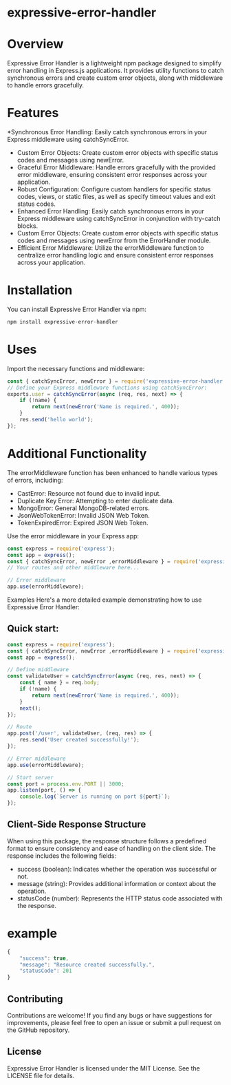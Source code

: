 expressive-error-handler
=====================


 Overview
=====================
Expressive Error Handler is a lightweight npm package designed to simplify error handling in Express.js applications. It provides utility functions to catch synchronous errors and create custom error objects, along with middleware to handle errors gracefully.

Features
=====================
*Synchronous Error Handling: Easily catch synchronous errors in your Express middleware using catchSyncError.
* Custom Error Objects: Create custom error objects with specific status codes and messages using newError.
* Graceful Error Middleware: Handle errors gracefully with the provided error middleware, ensuring consistent error responses across your application.
* Robust Configuration: Configure custom handlers for specific status codes, views, or static files, as well as specify timeout values and exit status codes.
* Enhanced Error Handling: Easily catch synchronous errors in your Express middleware using catchSyncError in conjunction with try-catch blocks.
* Custom Error Objects: Create custom error objects with specific status codes and messages using newError from the ErrorHandler module.
* Efficient Error Middleware: Utilize the errorMiddleware function to centralize error handling logic and ensure consistent error responses across your application.

Installation
=====================
You can install Expressive Error Handler via npm:
```js
npm install expressive-error-handler
```
Uses
=====================
Import the necessary functions and middleware:
```js
const { catchSyncError, newError } = require('expressive-error-handler');
// Define your Express middleware functions using catchSyncError:
exports.user = catchSyncError(async (req, res, next) => {
    if (!name) {
        return next(newError('Name is required.', 400));
    }
    res.send('hello world');
});
```

Additional Functionality
=========================
The errorMiddleware function has been enhanced to handle various types of errors, including:

* CastError: Resource not found due to invalid input.
* Duplicate Key Error: Attempting to enter duplicate data.
* MongoError: General MongoDB-related errors.
* JsonWebTokenError: Invalid JSON Web Token.
* TokenExpiredError: Expired JSON Web Token.

Use the error middleware in your Express app:
```js
const express = require('express');
const app = express();
const { catchSyncError, newError ,errorMiddleware } = require('expressive-error-handler');
// Your routes and other middleware here...

// Error middleware
app.use(errorMiddleware);
```

Examples
Here's a more detailed example demonstrating how to use Expressive Error Handler:
## Quick start:

```js
const express = require('express');
const { catchSyncError, newError ,errorMiddleware } = require('expressive-error-handler');
const app = express();

// Define middleware
const validateUser = catchSyncError(async (req, res, next) => {
    const { name } = req.body;
    if (!name) {
        return next(newError('Name is required.', 400));
    }
    next();
});

// Route
app.post('/user', validateUser, (req, res) => {
    res.send('User created successfully!');
});

// Error middleware
app.use(errorMiddleware);

// Start server
const port = process.env.PORT || 3000;
app.listen(port, () => {
    console.log(`Server is running on port ${port}`);
});
```
## Client-Side Response Structure

When using this package, the response structure follows a predefined format to ensure consistency and ease of handling on the client side. The response includes the following fields:

* success (boolean): Indicates whether the operation was successful or not.
* message (string): Provides additional information or context about the operation.
* statusCode (number): Represents the HTTP status code associated with the response.

# example
```js
{
    "success": true,
    "message": "Resource created successfully.",
    "statusCode": 201
}
```

## Contributing

Contributions are welcome! If you find any bugs or have suggestions for improvements, please feel free to open an issue or submit a pull request on the GitHub repository.

## License
Expressive Error Handler is licensed under the MIT License. See the LICENSE file for details.